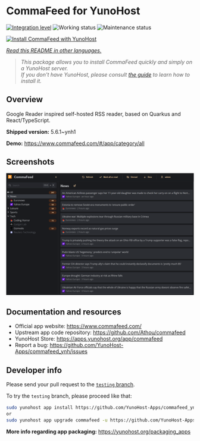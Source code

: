 <!--
N.B.: This README was automatically generated by <https://github.com/YunoHost/apps/tree/master/tools/readme_generator>
It shall NOT be edited by hand.
-->

# CommaFeed for YunoHost

[![Integration level](https://apps.yunohost.org/badge/integration/commafeed)](https://ci-apps.yunohost.org/ci/apps/commafeed/)
![Working status](https://apps.yunohost.org/badge/state/commafeed)
![Maintenance status](https://apps.yunohost.org/badge/maintained/commafeed)

[![Install CommaFeed with YunoHost](https://install-app.yunohost.org/install-with-yunohost.svg)](https://install-app.yunohost.org/?app=commafeed)

*[Read this README in other languages.](./ALL_README.md)*

> *This package allows you to install CommaFeed quickly and simply on a YunoHost server.*  
> *If you don't have YunoHost, please consult [the guide](https://yunohost.org/install) to learn how to install it.*

## Overview

Google Reader inspired self-hosted RSS reader, based on Quarkus and React/TypeScript.

**Shipped version:** 5.6.1~ynh1

**Demo:** <https://www.commafeed.com/#/app/category/all>

## Screenshots

![Screenshot of CommaFeed](./doc/screenshots/screenshot.png)

## Documentation and resources

- Official app website: <https://www.commafeed.com/>
- Upstream app code repository: <https://github.com/Athou/commafeed>
- YunoHost Store: <https://apps.yunohost.org/app/commafeed>
- Report a bug: <https://github.com/YunoHost-Apps/commafeed_ynh/issues>

## Developer info

Please send your pull request to the [`testing` branch](https://github.com/YunoHost-Apps/commafeed_ynh/tree/testing).

To try the `testing` branch, please proceed like that:

```bash
sudo yunohost app install https://github.com/YunoHost-Apps/commafeed_ynh/tree/testing --debug
or
sudo yunohost app upgrade commafeed -u https://github.com/YunoHost-Apps/commafeed_ynh/tree/testing --debug
```

**More info regarding app packaging:** <https://yunohost.org/packaging_apps>
